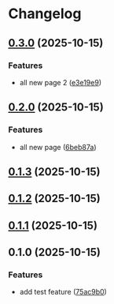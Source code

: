 # Changelog

## [0.3.0](https://github.com/zkhan360healthtek/release/compare/v0.2.0...v0.3.0) (2025-10-15)

### Features

* all new page 2 ([e3e19e9](https://github.com/zkhan360healthtek/release/commit/e3e19e924fdd0a4cc99004e0f1557d930a7c79a8))

## [0.2.0](https://github.com/zkhan360healthtek/release/compare/v0.1.3...v0.2.0) (2025-10-15)

### Features

* all new page ([6beb87a](https://github.com/zkhan360healthtek/release/commit/6beb87af124f980dfa501507d7ad68fe412b03d9))

## [0.1.3](https://github.com/zkhan360healthtek/release/compare/v0.1.2...v0.1.3) (2025-10-15)

## [0.1.2](https://github.com/zkhan360healthtek/release/compare/v0.1.1...v0.1.2) (2025-10-15)

## [0.1.1](https://github.com/zkhan360healthtek/release/compare/v0.1.0...v0.1.1) (2025-10-15)

## 0.1.0 (2025-10-15)

### Features

* add test feature ([75ac9b0](https://github.com/zkhan360healthtek/release/commit/75ac9b0876d087cfafd2b2575dbfd56d4526df59))

